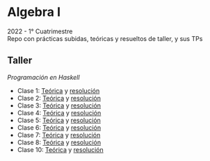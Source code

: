 # Algebra I
2022 - 1° Cuatrimestre  
Repo con prácticas subidas, teóricas y resueltos de taller, y sus TPs

## Taller
*Programación en Haskell*
- Clase 1: [Teórica](https://github.com/matuneville/uba-algebra1/blob/main/Taller/Consignas/clase01.pdf) y [resolución](https://github.com/matuneville/uba-algebra1/blob/main/Taller/Resueltos/Clase1.hs)
- Clase 2: [Teórica](https://github.com/matuneville/uba-algebra1/blob/main/Taller/Consignas/clase02.pdf) y [resolución](https://github.com/matuneville/uba-algebra1/blob/main/Taller/Resueltos/Clase2.hs)
- Clase 3: [Teórica](https://github.com/matuneville/uba-algebra1/blob/main/Taller/Consignas/clase03.pdf) y [resolución](https://github.com/matuneville/uba-algebra1/blob/main/Taller/Resueltos/Clase3.hs)
- Clase 4: [Teórica](https://github.com/matuneville/uba-algebra1/blob/main/Taller/Consignas/clase04.pdf) y [resolución](https://github.com/matuneville/uba-algebra1/blob/main/Taller/Resueltos/Clase4.hs)
- Clase 5: [Teórica](https://github.com/matuneville/uba-algebra1/blob/main/Taller/Consignas/clase05.pdf) y [resolución](https://github.com/matuneville/uba-algebra1/blob/main/Taller/Resueltos/Clase5.hs)
- Clase 6: [Teórica](https://github.com/matuneville/uba-algebra1/blob/main/Taller/Consignas/clase06.pdf) y [resolución](https://github.com/matuneville/uba-algebra1/blob/main/Taller/Resueltos/Clase6.hs)
- Clase 7: [Teórica](https://github.com/matuneville/uba-algebra1/blob/main/Taller/Consignas/clase07.pdf) y [resolución](https://github.com/matuneville/uba-algebra1/blob/main/Taller/Resueltos/Clase7.hs)
- Clase 8: [Teórica](https://github.com/matuneville/uba-algebra1/blob/main/Taller/Consignas/clase08.pdf) y [resolución](https://github.com/matuneville/uba-algebra1/blob/main/Taller/Resueltos/Clase8.hs)
- Clase 10: [Teórica](https://github.com/matuneville/uba-algebra1/blob/main/Taller/Consignas/clase10.pdf) y [resolución](https://github.com/matuneville/uba-algebra1/blob/main/Taller/Resueltos/Clase10.hs)
